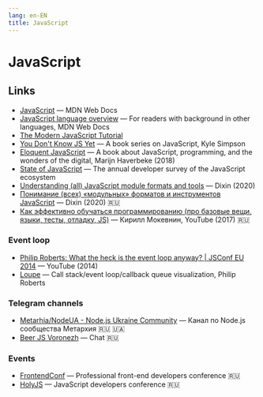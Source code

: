 ```yaml
---
lang: en-EN
title: JavaScript
---
```

# JavaScript

## Links
- [JavaScript](https://developer.mozilla.org/en-US/docs/Web/JavaScript) — MDN Web Docs
- [JavaScript language overview](https://developer.mozilla.org/en-US/docs/Web/JavaScript/Language_overview) — For readers with background in other languages, MDN Web Docs
- [The Modern JavaScript Tutorial](https://javascript.info/)
- [You Don't Know JS Yet](https://github.com/getify/You-Dont-Know-JS) — A book series on JavaScript, Kyle Simpson
- [Eloquent JavaScript](https://eloquentjavascript.net/) — A book about JavaScript, programming, and the wonders of the digital, Marijn Haverbeke (2018)
- [State of JavaScript](https://stateofjs.com/en-us/) — The annual developer survey of the JavaScript ecosystem
- [Understanding (all) JavaScript module formats and tools](https://weblogs.asp.net/dixin/understanding-all-javascript-module-formats-and-tools) — Dixin (2020)
- [Понимание (всех) «модульных» форматов и инструментов JavaScript](https://habr.com/ru/post/501198/) — Dixin (2020) 🇷🇺
- [Как эффективно обучаться программированию (про базовые вещи, языки, тесты, отладку, JS)](https://youtu.be/AgR-vFn094Y) — Кирилл Мокевнин, YouTube (2017) 🇷🇺

### Event loop
- [Philip Roberts: What the heck is the event loop anyway? | JSConf EU 2014](https://www.youtube.com/watch?v=8aGhZQkoFbQ) — YouTube (2014)
- [Loupe](http://latentflip.com/loupe/) — Call stack/event loop/callback queue visualization, Philip Roberts

### Telegram channels
- [Metarhia/NodeUA - Node.js Ukraine Community](https://t.me/metarhia) — Канал по Node.js сообщества Метархия 🇷🇺 🇺🇦
- [Beer JS Voronezh](https://t.me/beer_js_voronezh) — Chat 🇷🇺

### Events
- [FrontendConf](https://frontendconf.ru/) — Professional front-end developers conference 🇷🇺
- [HolyJS](https://holyjs.ru/) — JavaScript developers conference 🇷🇺
